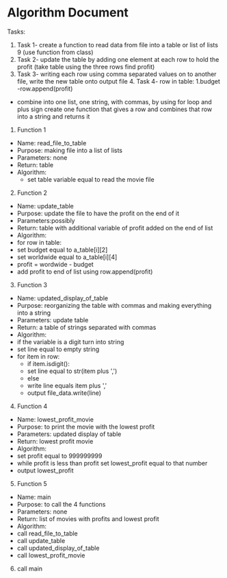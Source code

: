 # Algorithm Document
Tasks:

1. Task 1- create a function to read data from file into a table or list of lists 9 
(use function from class)
2. Task 2- update the table by adding one element at each row to hold the profit 
(take table using the three rows find profit)
3. Task 3- writing each row using comma separated values on to another file, 
write the new table onto output file
   4. Task 4- row in table: 
   1.budget 
   -row.append(profit)
  - combine into one list, one string, with commas, by using for loop and plus sign 
   create one function that gives a row and combines that row into a string and returns it


1. Function 1
- Name: read_file_to_table
- Purpose: making file into a list of lists
- Parameters: none
- Return: table
- Algorithm:
    - set table variable equal to read the movie file


2. Function 2
- Name: update_table
- Purpose: update the file to have the profit on the end of it
- Parameters:possibly 
- Return: table with additional variable of profit added on the end of list
- Algorithm:
- for row in table:
- set budget equal to a_table[i][2]
- set worldwide equal to a_table[i][4]
- profit = wordwide - budget
- add profit to end of list using row.append(profit)


3. Function 3 
- Name: updated_display_of_table
- Purpose: reorganizing the table with commas and making everything into a string
- Parameters: update table
- Return: a table of strings separated with commas
- Algorithm:
- if the variable is a digit turn into string
- set line equal to empty string 
- for item in row:
  - if item.isdigit():
  - set line equal to str(item plus ',')
  - else
  - write line equals item plus ','
  -  output file_data.write(line)


4. Function 4
- Name: lowest_profit_movie
- Purpose: to print the movie with the lowest profit 
- Parameters: updated display of table
- Return: lowest profit movie
- Algorithm: 
- set profit equal to 999999999
- while profit is less than profit set lowest_profit equal to that number 
- output lowest_profit



5. Function 5
- Name: main
- Purpose: to call the 4 functions
- Parameters: none
- Return: list of movies with profits and lowest profit
- Algorithm:
- call read_file_to_table
- call  update_table
- call updated_display_of_table
- call lowest_profit_movie


6. call main 











